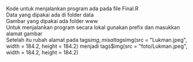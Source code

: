 Kode untuk menjalankan program ada pada file Final.R <br>
Data yang dipakai ada di folder data <br>
Gambar yang dipakai ada folder www <br>
Untuk menjalankan program secara lokal gunakan prefix dan masukkan alamat gambar <br>
Setelah itu rubah alamat pada tags$img, misal tags$img(src = "Lukman.jpeg", width = 184.2, height = 184.2) menjadi
tags$img(src = "foto/Lukman.jpeg", width = 184.2, height = 184.2)
